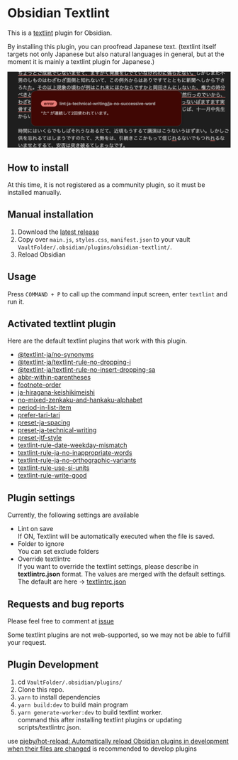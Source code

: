# Obsidian Textlint

This is a [textlint](https://github.com/textlint/textlint) plugin for Obsidian.

By installing this plugin, you can proofread Japanese text.
(textlint itself targets not only Japanese but also natural languages in general, but at the moment it is mainly a textlint plugin for Japanese.)

![sample image](./images/sample_image.png)

## How to install

At this time, it is not registered as a community plugin, so it must be installed manually.

## Manual installation

1. Download the [latest release](https://github.com/shivase/obsidian-textlint/releases/latest)
1. Copy over `main.js`, `styles.css`, `manifest.json` to your vault `VaultFolder/.obsidian/plugins/obsidian-textlint/`.
1. Reload Obsidian

## Usage

Press `COMMAND + P` to call up the command input screen, enter `textlint` and run it.

## Activated textlint plugin

Here are the default textlint plugins that work with this plugin.

- [@textlint-ja/no-synonyms](https://github.com/textlint-ja/textlint-rule-no-synonyms)
- [@textlint-ja/textlint-rule-no-dropping-i](https://github.com/textlint-ja/textlint-rule-no-dropping-i)
- [@textlint-ja/textlint-rule-no-insert-dropping-sa](https://github.com/textlint-ja/textlint-rule-no-insert-dropping-sa)
- [abbr-within-parentheses](https://github.com/azu/textlint-rule-abbr-within-parentheses)
- [footnote-order](https://github.com/textlint-rule/textlint-rule-footnote-order)
- [ja-hiragana-keishikimeishi](https://github.com/lostandfound/textlint-rule-ja-hiragana-keishikimeishi)
- [no-mixed-zenkaku-and-hankaku-alphabet](https://github.com/textlint-ja/textlint-rule-no-mixed-zenkaku-and-hankaku-alphabet)
- [period-in-list-item](https://github.com/textlint-rule/textlint-rule-period-in-list-item)
- [prefer-tari-tari](https://github.com/textlint-ja/textlint-rule-prefer-tari-tari)
- [preset-ja-spacing](https://github.com/textlint-ja/textlint-rule-preset-ja-spacing)
- [preset-ja-technical-writing](https://github.com/textlint-ja/textlint-rule-preset-ja-technical-writing)
- [preset-jtf-style](https://github.com/textlint-ja/textlint-rule-preset-JTF-style)
- [textlint-rule-date-weekday-mismatch](https://github.com/textlint-rule/textlint-rule-date-weekday-mismatch)
- [textlint-rule-ja-no-inappropriate-words](https://github.com/textlint-ja/textlint-rule-ja-no-inappropriate-words)
- [textlint-rule-ja-no-orthographic-variants](https://github.com/textlint-ja/textlint-rule-ja-no-orthographic-variants)
- [textlint-rule-use-si-units](https://github.com/kn1cht/textlint-rule-use-si-units)
- [textlint-rule-write-good](https://github.com/textlint-rule/textlint-rule-write-good)

## Plugin settings

Currently, the following settings are available

- Lint on save  
  If ON, Textlint will be automatically executed when the file is saved.
- Folder to ignore  
  You can set exclude folders
- Override textlintrc  
  If you want to override the textlint settings, please describe in **textlintrc.json** format. The values are merged with the default settings.
  The default are here -> [textlintrc.json](https://github.com/shivase/obsidian-textlint/blob/master/scripts/textlintrc.json)

## Requests and bug reports

Please feel free to comment at [issue](https://github.com/shivase/obsidian-textlint/issues)

Some textlint plugins are not web-supported, so we may not be able to fulfill your request.

## Plugin Development

1. cd `VaultFolder/.obsidian/plugins/`
1. Clone this repo.
1. `yarn` to install dependencies
1. `yarn build:dev` to build main program
1. `yarn generate-worker:dev` to build textlint worker.  
   command this after installing textlint plugins or updating scripts/textlintrc.json.

use [pjeby/hot-reload: Automatically reload Obsidian plugins in development when their files are changed](https://github.com/pjeby/hot-reload) is recommended to develop plugins
